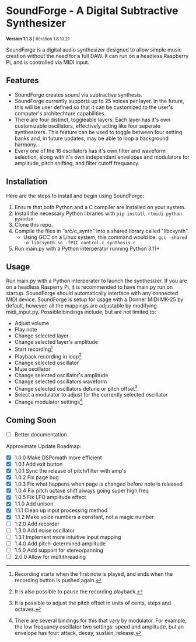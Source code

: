 # SoundForge - A Digital Subtractive Synthesizer
<sup>**Version 1.1.3**  |  Iteration 1.8.10.21 </sup>  
  
SoundForge is a digital audio synthesizer designed to allow simple music creation without the need for a full DAW. It can run on a headless Raspberry Pi, and is controlled via MIDI input.

## Features
- SoundForge creates sound via subtractive synthesis.
- SoundForge currently supports up to 25 voices per layer. In the future, this will be user defined so that it can be customized to the user's computer's architechture capabilities.
- There are four distinct, toggleable layers. Each layer has it's own customizable oscillators, effectively acting like four seperate synthesizers. This feature can be used to toggle between four setting banks and, in future updates, may be able to loop a background harmony.
- Every one of the 16 oscillators has it's own filter and waveform selection, along with it's own independant envelopes and modulators for amplitude, pitch shifting, and filter cutoff frequancy.

## Installation
Here are the steps to install and begin using SoundForge:
1. Ensure that both Python and a C compiler are installed on your system.
2. Install the necessary Python libraries with `pip install rtmidi-python pyaudio`
3. Clone this repo.
4. Compile the files in "src/c_synth" into a shared library called "libcsynth".
    - Using GCC on a Linux system, this command would be: `gcc -shared -o libcsynth.so -fPIC control.c synthesis.c`
5. Run main.py with a Python interperator running Python 3.11+

## Usage
Run main.py with a Python interperater to launch the synthesizer. If you are on a headless Rasperry Pi, it is recommended to have main.py run on startup. SoundForge should automatically interface with any connected MIDI device. SoundForge is setup for usage with a Donner MIDI MK-25 by default, however, all the mappings are adjustable by modifying midi_input.py.
Possible bindings include, but are not limited to:
- Adjust volume
- Play note
- Change selected layer
- Change selected layer's amplitude
- Start recording[^1]
- Playback recording in loop[^2]
- Change selected oscillator
- Mute oscillator
- Change selected oscillator's amplitude
- Change selected oscillators waveform
- Change selected oscillators detune or pitch offset[^3]
- Select a modulator to adjust for the currently selected oscillator
- Change modulator settings[^4]

[^1]: Recording starts when the first note is played, and ends when the recording button is pushed again.  
[^2]: It is also possible to pause the recording playback.  
[^3]: It is possible to adjust the pitch offset in units of cents, steps and octaves.
[^4]: There are several bindings for this that vary by modulator. For example, the low frequancy oscillator two settings: speed and amplitude, but an envelope has four: attack, decay, sustain, release.  

## Coming Soon
- [ ] Better documentation

Approximate Update Roadmap:
- [x] 1.0.0 Make DSPcmath more efficient
- [x] 1.0.1 Add exit button
- [x] 1.0.1 Sync the release of pitch/filter with amp's
- [x] 1.0.2 Fix page bug
- [x] 1.0.3 Fix what happens when page is changed before note is released
- [x] 1.0.4 Fix pitch octave shift always going super high freq
- [x] 1.0.5 Fix LFO amplitude effect
- [x] 1.1.0 Add unison
- [x] 1.1.1 Clean up input processing method
- [x] 1.1.2 Make voice numbers a constant, not a magic number
- [ ] 1.2.0 Add recorder
- [ ] 1.3.0 Add noise oscillator
- [ ] 1.3.1 Implement more intuitive input mapping
- [ ] 1.4.0 Add pitch-determined amplitude
- [ ] 1.5.0 Add support for stereo/panning
- [ ] 2.0.0 Allow for multithreading
